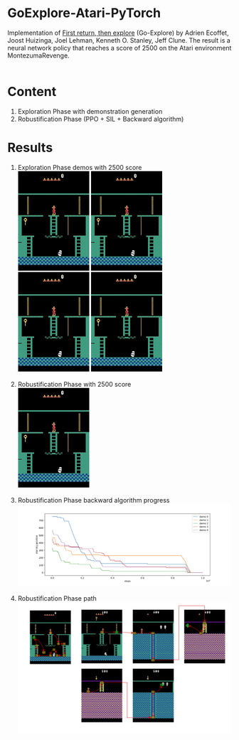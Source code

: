 # GoExplore-Atari-PyTorch
 Implementation of [First return, then explore](https://www.nature.com/articles/s41586-020-03157-9) (Go-Explore) by Adrien Ecoffet, Joost Huizinga, Joel Lehman, Kenneth O. Stanley, Jeff Clune. The result is a neural network policy that reaches a score of 2500 on the Atari environment MontezumaRevenge.<br><br>
# Content 
1. Exploration Phase with demonstration generation
2. Robustification Phase (PPO + SIL + Backward algorithm)
# Results
1. Exploration Phase demos with 2500 score <br>
![1](https://github.com/Hauf3n/GoExplore-Atari-PyTorch/blob/main/.media/demo0.gif)
![2](https://github.com/Hauf3n/GoExplore-Atari-PyTorch/blob/main/.media/demo1.gif)
![4](https://github.com/Hauf3n/GoExplore-Atari-PyTorch/blob/main/.media/demo3.gif)
![5](https://github.com/Hauf3n/GoExplore-Atari-PyTorch/blob/main/.media/demo4.gif)<br><br>
2. Robustification Phase with 2500 score <br>
![9](https://github.com/Hauf3n/GoExplore-Atari-PyTorch/blob/main/.media/2500_5_runs.gif)<br><br>
3. Robustification Phase backward algorithm progress<br>
![10](https://github.com/Hauf3n/GoExplore-Atari-PyTorch/blob/main/.media/starting_pos_2500.jpg)
<br><br>
4. Robustification Phase path<br>
![11](https://github.com/Hauf3n/GoExplore-Atari-PyTorch/blob/main/.media/montezuma_backward_demo.jpg)
<br><br>
